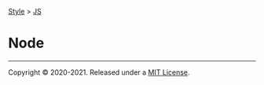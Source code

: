 [Style](../README.md) > [JS](./README.md)

# Node

---
Copyright © 2020-2021. Released under a [MIT License](https://opensource.org/licenses/MIT).
